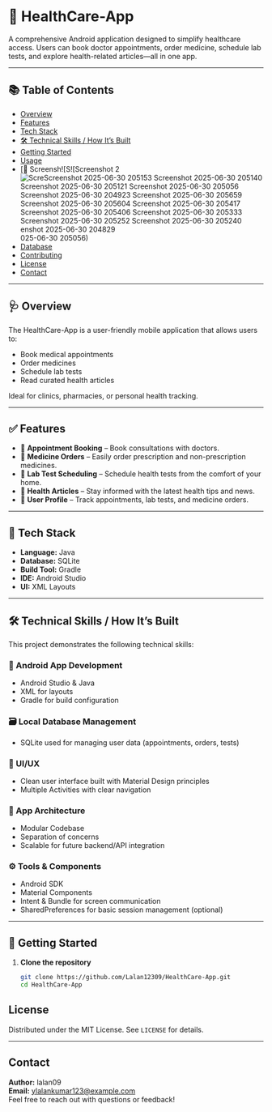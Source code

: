 # 🏥 HealthCare-App

A comprehensive Android application designed to simplify healthcare access. Users can book doctor appointments, order medicine, schedule lab tests, and explore health-related articles—all in one app.

---

## 📚 Table of Contents

- [Overview](#overview)
- [Features](#features)
- [Tech Stack](#tech-stack)
- [🛠️ Technical Skills / How It’s Built](#️technical-skills--how-its-built)
- [Getting Started](#getting-started)
- [Usage](#usage)
- [📸 Screensh![S![Screenshot 2![Scre![Screenshot 2025-06-30 205153](https://github.com/user-attachments/assets/ad7b443e-da6f-46fb-b52d-e45622a9545f)
![Screenshot 2025-06-30 205140](https://github.com/user-attachments/assets/447dcd42-671b-447a-b0c2-3373d6fb8343)
![Screenshot 2025-06-30 205121](https://github.com/user-attachments/assets/a721440a-1d44-4511-b45c-b93e701fad10)
![Screenshot 2025-06-30 205056](https://github.com/user-attachments/assets/46340e46-f261-4e7f-85ab-4567df44fbce)
![Screenshot 2025-06-30 204923](https://github.com/user-attachments/assets/56c37406-387a-4025-ba46-c118ee1f7d7f)
![Screenshot 2025-06-30 205659](https://github.com/user-attachments/assets/cb0e33fa-8fa8-4627-9aca-f63235dcdd7f)
![Screenshot 2025-06-30 205604](https://github.com/user-attachments/assets/898f82a0-ecfb-4f2d-b6e5-597edf241dd4)
![Screenshot 2025-06-30 205417](https://github.com/user-attachments/assets/e3734b0f-fe6a-4fbf-8fc7-e5609e3e5bf8)
![Screenshot 2025-06-30 205406](https://github.com/user-attachments/assets/1228dab7-a769-49ef-bf86-e7f45eca7d86)
![Screenshot 2025-06-30 205333](https://github.com/user-attachments/assets/c2a14143-d689-44b3-a409-f203f5d8adbd)
![Screenshot 2025-06-30 205252](https://github.com/user-attachments/assets/5ef58cfb-a680-41ef-9227-163c163015cc)
![Screenshot 2025-06-30 205240](https://github.com/user-attachments/assets/149cee57-6c85-4477-8bda-ff96de8620d1)
enshot 2025-06-30 204829](https://github.com/user-attachments/assets/96576b97-7ddf-4065-93df-0d0031a52130)
025-06-30 205056)
- [Database](#database)
- [Contributing](#contributing)
- [License](#license)
- [Contact](#contact)

---

## 🩺 Overview

The HealthCare-App is a user-friendly mobile application that allows users to:

- Book medical appointments
- Order medicines
- Schedule lab tests
- Read curated health articles

Ideal for clinics, pharmacies, or personal health tracking.

---

## ✅ Features

- 📅 **Appointment Booking** – Book consultations with doctors.
- 💊 **Medicine Orders** – Easily order prescription and non-prescription medicines.
- 🧪 **Lab Test Scheduling** – Schedule health tests from the comfort of your home.
- 📖 **Health Articles** – Stay informed with the latest health tips and news.
- 👤 **User Profile** – Track appointments, lab tests, and medicine orders.

---

## 🧰 Tech Stack

- **Language:** Java  
- **Database:** SQLite  
- **Build Tool:** Gradle  
- **IDE:** Android Studio  
- **UI:** XML Layouts  

---

## 🛠️ Technical Skills / How It’s Built

This project demonstrates the following technical skills:

### 🔧 Android App Development
- Android Studio & Java
- XML for layouts
- Gradle for build configuration

### 🗃️ Local Database Management
- SQLite used for managing user data (appointments, orders, tests)

### 🎨 UI/UX
- Clean user interface built with Material Design principles
- Multiple Activities with clear navigation

### 🧠 App Architecture
- Modular Codebase
- Separation of concerns
- Scalable for future backend/API integration

### ⚙️ Tools & Components
- Android SDK
- Material Components
- Intent & Bundle for screen communication
- SharedPreferences for basic session management (optional)

---

## 🚀 Getting Started

1. **Clone the repository**
   ```bash
   git clone https://github.com/Lalan12309/HealthCare-App.git
   cd HealthCare-App


## License

Distributed under the MIT License. See `LICENSE` for details.

---

## Contact

**Author:** lalan09  
**Email:** ylalankumar123@example.com  
Feel free to reach out with questions or feedback!
